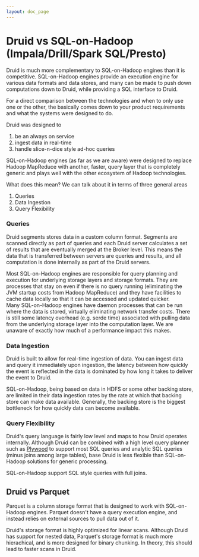 ```yaml
---
layout: doc_page
---
```


Druid vs SQL-on-Hadoop (Impala/Drill/Spark SQL/Presto)
===========================================================

Druid is much more complementary to SQL-on-Hadoop engines than it is competitive. SQL-on-Hadoop engines provide an 
execution engine for various data formats and data stores, and 
many can be made to push down computations down to Druid, while providing a SQL interface to Druid.

For a direct comparison between the technologies and when to only use one or the other, the basically comes down to your 
product requirements and what the systems were designed to do.  

Druid was designed to

1. be an always on service
1. ingest data in real-time
1. handle slice-n-dice style ad-hoc queries

SQL-on-Hadoop engines (as far as we are aware) were designed to replace Hadoop MapReduce with another, faster, query layer 
that is completely generic and plays well with the other ecosystem of Hadoop technologies.

What does this mean?  We can talk about it in terms of three general areas

1. Queries
1. Data Ingestion
1. Query Flexibility

### Queries

Druid segments stores data in a custom column format. Segments are scanned directly as part of queries and each Druid server 
calculates a set of results that are eventually merged at the Broker level. This means the data that is transferred between servers 
are queries and results, and all computation is done internally as part of the Druid servers.

Most SQL-on-Hadoop engines are responsible for query planning and execution for underlying storage layers and storage formats. 
They are processes that stay on even if there is no query running (eliminating the JVM startup costs from Hadoop MapReduce) 
and they have facilities to cache data locally so that it can be accessed and updated quicker.  
Many SQL-on-Hadoop engines have daemon processes that can be run where the data is stored, virtually eliminating network transfer costs. There is still 
some latency overhead (e.g. serde time) associated with pulling data from the underlying storage layer into the computation layer. We are unaware of exactly 
how much of a performance impact this makes.

### Data Ingestion

Druid is built to allow for real-time ingestion of data.  You can ingest data and query it immediately upon ingestion, 
the latency between how quickly the event is reflected in the data is dominated by how long it takes to deliver the event to Druid.

SQL-on-Hadoop, being based on data in HDFS or some other backing store, are limited in their data ingestion rates by the 
rate at which that backing store can make data available.  Generally, the backing store is the biggest bottleneck for 
how quickly data can become available.

### Query Flexibility

Druid's query language is fairly low level and maps to how Druid operates internally. Although Druid can be combined with a high level query 
planner such as [Plywood](https://github.com/implydata/plywood) to support most SQL queries and analytic SQL queries (minus joins among large tables), 
base Druid is less flexible than SQL-on-Hadoop solutions for generic processing.

SQL-on-Hadoop support SQL style queries with full joins.

## Druid vs Parquet

Parquet is a column storage format that is designed to work with SQL-on-Hadoop engines. Parquet doesn't have a query execution engine, and instead 
relies on external sources to pull data out of it.

Druid's storage format is highly optimized for linear scans. Although Druid has support for nested data, Parquet's storage format is much 
more hierachical, and is more designed for binary chunking. In theory, this should lead to faster scans in Druid.
